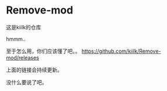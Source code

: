 # Remove-mod
这是kiilk的仓库

hmmm..

至于怎么用，你们应该懂了吧。。
https://github.com/kiilk/Remove-mod/releases

上面的链接会持续更新。

没什么要说了吧。
